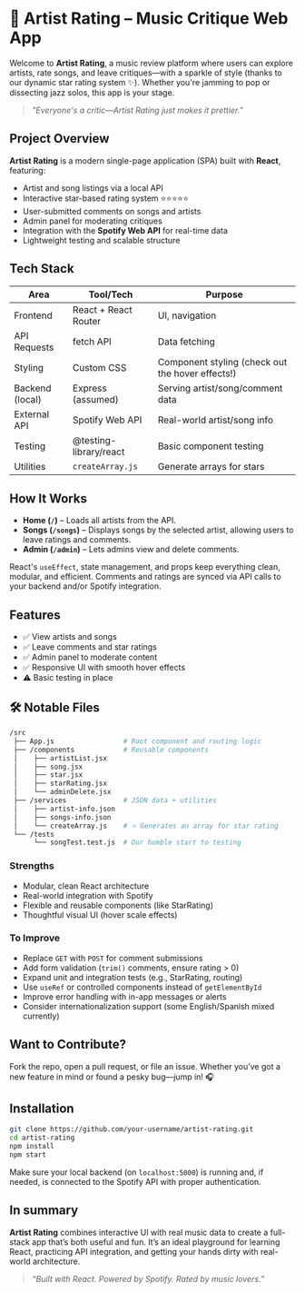 # 🎵 Artist Rating – Music Critique Web App

Welcome to **Artist Rating**, a music review platform where users can explore artists, rate songs, and leave critiques—with a sparkle of style (thanks to our dynamic star rating system ✨). Whether you're jamming to pop or dissecting jazz solos, this app is your stage.

> *"Everyone's a critic—Artist Rating just makes it prettier."*



## Project Overview

**Artist Rating** is a modern single-page application (SPA) built with **React**, featuring:

* Artist and song listings via a local API
* Interactive star-based rating system ⭐⭐⭐⭐⭐
* User-submitted comments on songs and artists
* Admin panel for moderating critiques
* Integration with the **Spotify Web API** for real-time data
* Lightweight testing and scalable structure



## Tech Stack

| Area            | Tool/Tech              | Purpose                                          |
| --------------- | ---------------------- | ------------------------------------------------ |
| Frontend        | React + React Router   | UI, navigation                                   |
| API Requests    | fetch API              | Data fetching                                    |
| Styling         | Custom CSS             | Component styling (check out the hover effects!) |
| Backend (local) | Express (assumed)      | Serving artist/song/comment data                 |
| External API    | Spotify Web API        | Real-world artist/song info                      |
| Testing         | @testing-library/react | Basic component testing                          |
| Utilities       | `createArray.js`       | Generate arrays for stars                        |


## How It Works

* **Home (`/`)** – Loads all artists from the API.
* **Songs (`/songs`)** – Displays songs by the selected artist, allowing users to leave ratings and comments.
* **Admin (`/admin`)** – Lets admins view and delete comments.

React's `useEffect`, state management, and props keep everything clean, modular, and efficient. Comments and ratings are synced via API calls to your backend and/or Spotify integration.



## Features

* ✅ View artists and songs
* ✅ Leave comments and star ratings
* ✅ Admin panel to moderate content
* ✅ Responsive UI with smooth hover effects
* ⚠️ Basic testing in place 



## 🛠 Notable Files

```bash
/src
 ├── App.js                 # Root component and routing logic
 ├── /components            # Reusable components
 │    ├── artistList.jsx
 │    ├── song.jsx
 │    ├── star.jsx
 │    ├── starRating.jsx
 │    └── adminDelete.jsx
 ├── /services              # JSON data + utilities
 │    ├── artist-info.json
 │    ├── songs-info.json
 │    └── createArray.js    # ⭐ Generates an array for star rating
 └── /tests
      └── songTest.test.js  # Our humble start to testing
```



### Strengths

* Modular, clean React architecture
* Real-world integration with Spotify
* Flexible and reusable components (like StarRating)
* Thoughtful visual UI (hover scale effects)

### To Improve

* Replace `GET` with `POST` for comment submissions
* Add form validation (`trim()` comments, ensure rating > 0)
* Expand unit and integration tests (e.g., StarRating, routing)
* Use `useRef` or controlled components instead of `getElementById`
* Improve error handling with in-app messages or alerts
* Consider internationalization support (some English/Spanish mixed currently)



## Want to Contribute?

Fork the repo, open a pull request, or file an issue. Whether you’ve got a new feature in mind or found a pesky bug—jump in! 🎧



## Installation

```bash
git clone https://github.com/your-username/artist-rating.git
cd artist-rating
npm install
npm start
```

Make sure your local backend (on `localhost:5000`) is running and, if needed, is connected to the Spotify API with proper authentication.



## In summary

**Artist Rating** combines interactive UI with real music data to create a full-stack app that’s both useful and fun. It’s an ideal playground for learning React, practicing API integration, and getting your hands dirty with real-world architecture.

> *“Built with React. Powered by Spotify. Rated by music lovers.”*



